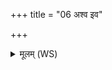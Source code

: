 +++
title = "06 अश्व इव"

+++
<details><summary>मूलम् (WS)</summary>

अश्व इव रजो दुधुवे वि तान् जनान् य आक्षियन् पृथिवीं यादजायतः  
मन्द्राग्रेत्वरी भुवनस्य गोपा वनस्पतीनां गृभिरोषधीनाम॥ ६ ॥  
शन्तिवा सुरभिः स्योना कीलालोघ्नी पयस्वती ।  
भूमिर्नो अधि ब्रवीतु पृथिवी पयसा सह ॥ ७ ॥
</details>